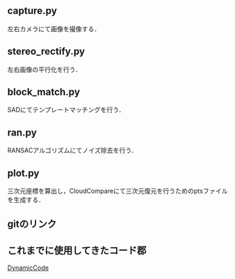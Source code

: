 ## capture.py
左右カメラにて画像を撮像する．

## stereo_rectify.py
左右画像の平行化を行う．

## block_match.py
SADにてテンプレートマッチングを行う．

## ran.py
RANSACアルゴリズムにてノイズ除去を行う．

## plot.py
三次元座標を算出し，CloudCompareにて三次元復元を行うためのptsファイルを生成する．

## gitのリンク
[](https://github.com/KentaKawamata/stereovision.git)
  
## これまでに使用してきたコード郡
[DynamicCode](https://github.com/KentaKawamata/Lab/tree/master/5semester/stereovision.git)

